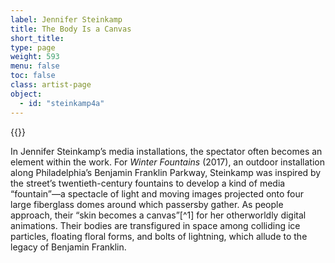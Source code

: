 ```yaml
---
label: Jennifer Steinkamp
title: The Body Is a Canvas
short_title:
type: page
weight: 593
menu: false
toc: false
class: artist-page
object:
  - id: "steinkamp4a"
---
```

{{<q-figure id="steinkamp4a" >}}

In Jennifer Steinkamp’s media installations, the spectator often becomes an element within the work. For *Winter Fountains* (2017), an outdoor installation along Philadelphia’s Benjamin Franklin Parkway, Steinkamp was inspired by the street’s twentieth-century fountains to develop a kind of media “fountain”—a spectacle of light and moving images projected onto four large fiberglass domes around which passersby gather. As people approach, their “skin becomes a canvas”[^1] for her otherworldly digital animations. Their bodies are transfigured in space among colliding ice particles, floating floral forms, and bolts of lightning, which allude to the legacy of Benjamin Franklin.

[^2]: Peter Lunenfeld, *Snap to Grid: A User’s Guide to Digital Arts, Media, and Cultures* (Cambridge, MA: The MIT Press, 2000), 147.
